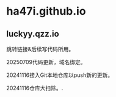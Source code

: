# ha47i.github.io

## luckyy.qzz.io

跳转链接&后续写代码所用。

20250709代码更新，域名绑定。

20241116接入Git本地仓库以push新的更新。

20241116仓库大扫除。.
